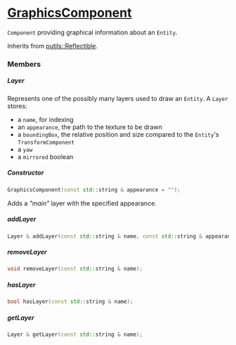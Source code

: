 # [GraphicsComponent](GraphicsComponent.hpp)

`Component` providing graphical information about an `Entity`.

Inherits from [putils::Reflectible](https://github.com/phiste/putils/blob/master/reflection/Reflectible.md).

### Members

##### Layer

Represents one of the possibly many layers used to draw an `Entity`. A `Layer` stores:

* a `name`, for indexing
* an `appearance`, the path to the texture to be drawn
* a `boundingBox`, the relative position and size compared to the `Entity`'s `TransformComponent`
* a `yaw`
* a `mirrored` boolean

##### Constructor

```cpp
GraphicsComponent(const std::string & appearance = "");
```

Adds a *"main"* layer with the specified appearance.

##### addLayer

```cpp
Layer & addLayer(const std::string & name, const std::string & appearance);
```

##### removeLayer

```cpp
void removeLayer(const std::string & name);
```

##### hasLayer

```cpp
bool hasLayer(const std::string & name);
```

##### getLayer

```cpp
Layer & getLayer(const std::string & name);
```
